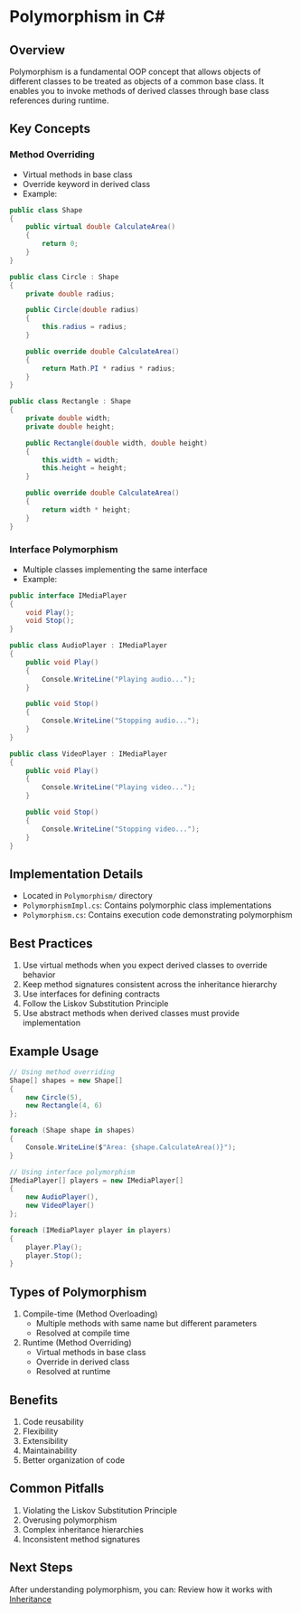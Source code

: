 # Polymorphism in C#

## Overview
Polymorphism is a fundamental OOP concept that allows objects of different classes to be treated as objects of a common base class. It enables you to invoke methods of derived classes through base class references during runtime.

## Key Concepts

### Method Overriding
- Virtual methods in base class
- Override keyword in derived class
- Example:
```csharp
public class Shape
{
    public virtual double CalculateArea()
    {
        return 0;
    }
}

public class Circle : Shape
{
    private double radius;

    public Circle(double radius)
    {
        this.radius = radius;
    }

    public override double CalculateArea()
    {
        return Math.PI * radius * radius;
    }
}

public class Rectangle : Shape
{
    private double width;
    private double height;

    public Rectangle(double width, double height)
    {
        this.width = width;
        this.height = height;
    }

    public override double CalculateArea()
    {
        return width * height;
    }
}
```

### Interface Polymorphism
- Multiple classes implementing the same interface
- Example:
```csharp
public interface IMediaPlayer
{
    void Play();
    void Stop();
}

public class AudioPlayer : IMediaPlayer
{
    public void Play()
    {
        Console.WriteLine("Playing audio...");
    }

    public void Stop()
    {
        Console.WriteLine("Stopping audio...");
    }
}

public class VideoPlayer : IMediaPlayer
{
    public void Play()
    {
        Console.WriteLine("Playing video...");
    }

    public void Stop()
    {
        Console.WriteLine("Stopping video...");
    }
}
```

## Implementation Details
- Located in `Polymorphism/` directory
- `PolymorphismImpl.cs`: Contains polymorphic class implementations
- `Polymorphism.cs`: Contains execution code demonstrating polymorphism

## Best Practices
1. Use virtual methods when you expect derived classes to override behavior
2. Keep method signatures consistent across the inheritance hierarchy
3. Use interfaces for defining contracts
4. Follow the Liskov Substitution Principle
5. Use abstract methods when derived classes must provide implementation

## Example Usage
```csharp
// Using method overriding
Shape[] shapes = new Shape[]
{
    new Circle(5),
    new Rectangle(4, 6)
};

foreach (Shape shape in shapes)
{
    Console.WriteLine($"Area: {shape.CalculateArea()}");
}

// Using interface polymorphism
IMediaPlayer[] players = new IMediaPlayer[]
{
    new AudioPlayer(),
    new VideoPlayer()
};

foreach (IMediaPlayer player in players)
{
    player.Play();
    player.Stop();
}
```

## Types of Polymorphism
1. Compile-time (Method Overloading)
   - Multiple methods with same name but different parameters
   - Resolved at compile time
2. Runtime (Method Overriding)
   - Virtual methods in base class
   - Override in derived class
   - Resolved at runtime

## Benefits
1. Code reusability
2. Flexibility
3. Extensibility
4. Maintainability
5. Better organization of code

## Common Pitfalls
1. Violating the Liskov Substitution Principle
2. Overusing polymorphism
3. Complex inheritance hierarchies
4. Inconsistent method signatures

## Next Steps
After understanding polymorphism, you can:
Review how it works with [Inheritance](./inheritance.md)